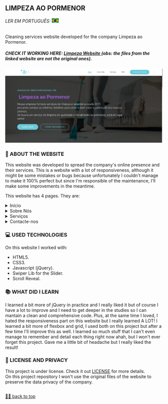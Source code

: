 ## LIMPEZA AO PORMENOR

###### LER EM PORTUGUÊS: <kbd>[<img title="Bandeira do Brasil" alt="Portugues" src="imgs/br.jpg" width="22">](translation/pt/README.pt.md)</kbd> <br>

<p> Cleaning services website developed for the company Limpeza ao Pormenor. <p>
  
##### CHECK IT WORKING HERE: <a href="http://limpezaproject.epizy.com"> Limpeza Website </a> (obs: the files from the linked website are not the original ones). <br>

![Final Result](/imgs/preview.png) <br>

### 📑 ABOUT THE WEBSITE
This website was developed to spread the company's online presence and their services. This is a website with a lot of responsiveness, although it might be some mistakes or bugs because unfortunately I couldn't manage to make it 100% perfect but since I'm responsible of the maintenance, I'll make some improvements in the meantime. <br>

This website has 4 pages. They are: <br>
<details>
  <summary>Início</summary> <br>
  <p> the Início page has:</p>
  - the menu. <br>
  - the header with a background picture, a small paragraph introducing the company and it's services, a button redirecting to the Sobre Nós page and another button redirecting to the Serviços page right to the fixed prices section. <br>
  - a section for the company's services features. <br>
  - a section with slogan and a button redirecting to the Serviços page. <br>
  - a section with FAQ. <br>
  - the footer with the logo and buttons redirecting to the company's social media, email and telephone number.
</details>

<details>
  <summary>Sobre Nós</summary> <br>
  <p> the Sobre Nós page has:</p>
  - the menu. <br>
  - a whole section with details about the company and it's services, with a button at the bottom of the section that redirects to the Serviços page slider. <br>
  - the footer with the logo and buttons redirecting to the company's social media, email and telephone number.
</details>

<details>
  <summary>Serviços</summary> <br>
  <p> the Serviços page has:</p>
  - the menu. <br>
  - the header with a background picture and a small paragraph explaining the purpose of the Serviços page. <br>
  - a section with an interactive slider presenting the company's services. On the 		computer, the user can switch through the services using the mousewheel and also clicking on the dots at the right of the slider. On the mobile the user can just swipe left and right. <br>
  - a section with the most asked services and it's fixed prices, with buttons that redirects to the email with an automatic message that can be diferent depending on the service. <br>
  - the footer with the logo and buttons redirecting to the company's social media, email and telephone number.
</details>
  
<details>
  <summary>Contacte-nos</summary> <br>
  <p> the Contacte-nos page has:</p>
  - the menu. <br>
  - a section with the company's social media, email and telephone number.<br>
  - a section with a contact form. <br>
  - a section with the company's business hours and location. <br>
  - the footer with the logo and buttons redirecting to the company's social media, email and telephone number.
</details>

### 💻 USED TECHNOLOGIES
On this website I worked with: <br>
- HTML5.
- CSS3.
- Javascript (jQuery).
- Swiper Lib for the Slider.
- Scroll Reveal.

### 📚 WHAT DID I LEARN
I learned a bit more of jQuery in practice and I really liked it but of course I have a lot to improve and I need to get deeper in the studies so I can mantain a clean and comprehensive code. Plus, at the same time I loved, I hated the responsiveness part on this website but I really learned A LOT! I learned a bit more of flexbox and grid, I used both on this project but after a few time I'll improve this as well. I learned so much stuff that I can't even manage to remember and detail each thing right now ahah, but I won't ever forget this project. Gave me a little bit of headache but I really liked the result!

### 🍜 LICENSE AND PRIVACY

This project is under license. Check it out [LICENSE](LICENSE.md) for more details.<br>
On this project repository I won't use the original files of the website to preserve the data privacy of the company.
 
##

[☝🏽 back to top](#limpeza-ao-pormenor)
